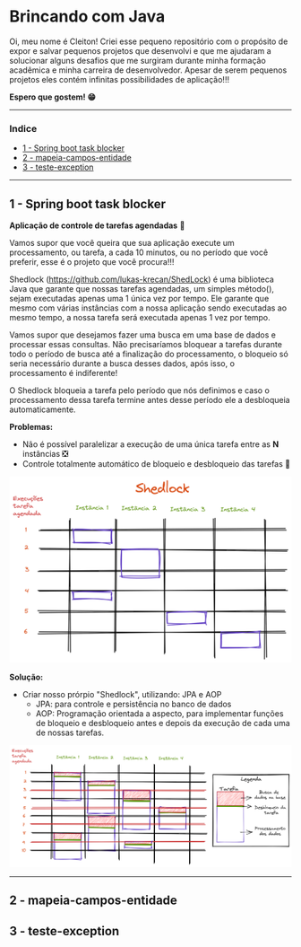 # Brincando com Java

Oi, meu nome é Cleiton!
Criei esse pequeno repositório com o propósito de expor e salvar pequenos projetos que desenvolvi e que me ajudaram a solucionar alguns desafios que me surgiram durante minha formação acadêmica e minha carreira de desenvolvedor. Apesar de serem pequenos projetos eles contém infinitas possibilidades de aplicação!!!

**Espero que gostem! 😁**

---
### Indice

+ [1 - Spring boot task blocker](#1---Spring-boot-task-blocker)
+ [2 - mapeia-campos-entidade](#2---mapeia-campos-entidade)
+ [3 - teste-exception](#3---teste-exception)
---

## 1 - Spring boot task blocker

**Aplicação de controle de tarefas agendadas** 📅

Vamos supor que você queira que sua aplicação execute um processamento, ou tarefa, a cada 10 minutos, ou no período que você preferir, esse é o projeto que você procura!!!

Shedlock (https://github.com/lukas-krecan/ShedLock) é uma biblioteca Java que garante que nossas tarefas agendadas, um simples método(), sejam executadas apenas uma 1 única vez por tempo. Ele garante que mesmo com várias instâncias com a nossa aplicação sendo executadas ao mesmo tempo, a nossa tarefa será executada apenas 1 vez por tempo.

Vamos supor que desejamos fazer uma busca em uma base de dados e processar essas consultas. Não precisaríamos bloquear a tarefas durante todo o período de busca até a finalização do processamento, o bloqueio só seria necessário durante a busca desses dados, após isso, o processamento é indiferente!

O Shedlock bloqueia a tarefa pelo período que nós definimos e caso o processamento dessa tarefa termine antes desse período ele a desbloqueia automaticamente.

**Problemas:** 
 - Não é possível paralelizar a execução de uma única tarefa entre as **N** instâncias ❎
 - Controle totalmente automático de bloqueio e desbloqueio das tarefas 🤖
 
![Execução do Shedlock](https://raw.githubusercontent.com/MarquesCleiton/brincando-com-java/main/spring-boot-task-blocker/imgs/1-shedlock.png)

**Solução:**
 + Criar nosso prórpio "Shedlock", utilizando: JPA e AOP
	 + JPA: para controle e persistência no banco de dados
	 + AOP: Programação orientada a aspecto, para implementar funções de bloqueio e desbloqueio antes e depois da execução de cada uma de nossas tarefas.
	 
![Paralelismo](https://raw.githubusercontent.com/MarquesCleiton/brincando-com-java/main/spring-boot-task-blocker/imgs/2-paralelismo.png)

---
## 2 - mapeia-campos-entidade

## 3 - teste-exception
